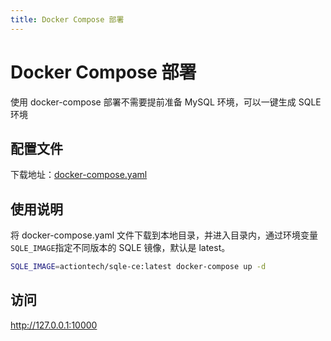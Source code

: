 ```yaml
---
title: Docker Compose 部署
---
```

# Docker Compose 部署
使用 docker-compose 部署不需要提前准备 MySQL 环境，可以一键生成 SQLE 环境
## 配置文件
下载地址：[docker-compose.yaml](https://github.com/actiontech/sqle/blob/main/docker-images/sqle/docker-compose.yaml)
## 使用说明
将 docker-compose.yaml 文件下载到本地目录，并进入目录内，通过环境变量`SQLE_IMAGE`指定不同版本的 SQLE 镜像，默认是 latest。
```bash
SQLE_IMAGE=actiontech/sqle-ce:latest docker-compose up -d
```
## 访问
http://127.0.0.1:10000